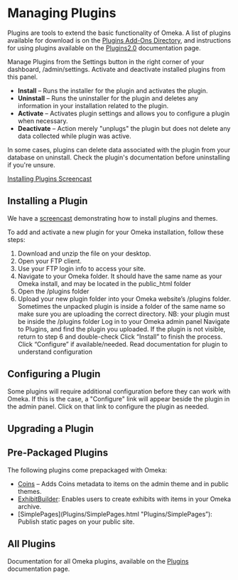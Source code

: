 
Managing Plugins
========================

Plugins are tools to extend the basic functionality of Omeka. A list of
plugins available for download is on the [Plugins Add-Ons
Directory](../plugins.html), and instructions for using plugins
available on the [Plugins2.0](Plugins2.0.html "Plugins2.0")
documentation page.

Manage Plugins from the Settings button in the right corner of your
dashboard, /admin/settings. Activate and deactivate installed plugins
from this panel.

-   **Install** – Runs the installer for the plugin and activates
    the plugin.
-   **Uninstall** – Runs the uninstaller for the plugin and deletes any
    information in your installation related to the plugin.
-   **Activate** – Activates plugin settings and allows you to configure
    a plugin when necessary.
-   **Deactivate** – Action merely "unplugs" the plugin but does not
    delete any data collected while plugin was active.

In some cases, plugins can delete data associated with the plugin from
your database on uninstall. Check the plugin's documentation before
uninstalling if you're unsure.

[Installing Plugins
    Screencast](../files/movies/InstallingPlugins1.0.mov)

## Installing a Plugin
We have a [screencast](https://vimeo.com/153819886) demonstrating how to install plugins and themes. 

To add and activate a new plugin for your Omeka installation, follow these steps:

1. Download and unzip the file on your desktop.
2. Open your FTP client.
3. Use your FTP login info to access your site.
4. Navigate to your Omeka folder. It should have the same name as your Omeka install, and may be located in the public_html folder
5. Open the /plugins folder
6. Upload your new plugin folder into your Omeka website’s /plugins folder. Sometimes the unpacked plugin is inside a folder of the same name so make sure you are uploading the correct directory.
NB: your plugin must be inside the /plugins folder
Log in to your Omeka admin panel
Navigate to Plugins, and find the plugin you uploaded.
If the plugin is not visible, return to step 6 and double-check
Click “Install” to finish the process.
Click “Configure” if available/needed.
Read documentation for plugin to understand configuration

## Configuring a Plugin
Some plugins will require additional configuration before they can work with Omeka. If this is the case, a "Configure" link will appear beside the plugin in the admin panel. Click on that link to configure the plugin as needed.

## Upgrading a Plugin


## Pre-Packaged Plugins
The following plugins come prepackaged with Omeka:
- [Coins](Plugins/Coins.html) – Adds Coins metadata to items on the admin theme and in public themes.
- [ExhibitBuilder](Plugins/ExhibitBuilder.1.html): Enables users to create exhibits with items in your Omeka archive.
- [SimplePages](Plugins/SimplePages.html "Plugins/SimplePages”): Publish static pages on your public site.

## All Plugins
Documentation for all Omeka plugins, available on the
[Plugins](../plugins) documentation page.

